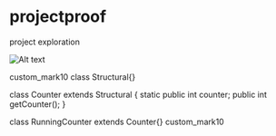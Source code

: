 # projectproof
project exploration

![Alt text](https://g.gravizo.com/source/custom_mark10?https://github.com/louisrubet/projectproof/blob/master/README.md)
<summary></summary>
custom_mark10
class Structural{}

class Counter extends Structural {
        static public int counter;
        public int getCounter();
}

class RunningCounter extends Counter{}
custom_mark10
</details>
